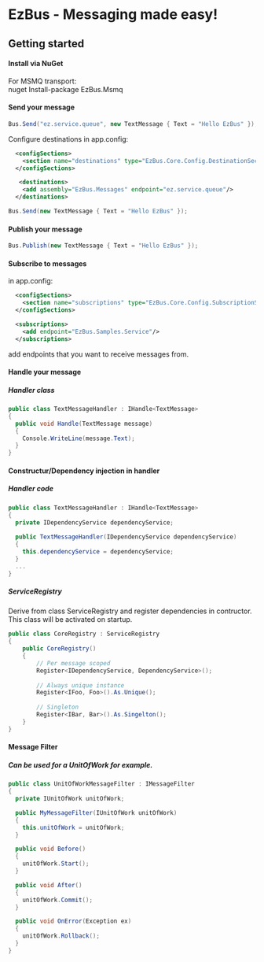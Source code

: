 EzBus - Messaging made easy!
===============================

## Getting started

#### Install via NuGet

For MSMQ transport:<br/>
nuget Install-package EzBus.Msmq

#### Send your message

```C#
Bus.Send("ez.service.queue", new TextMessage { Text = "Hello EzBus" });
```

Configure destinations in app.config:

```xml
  <configSections>
    <section name="destinations" type="EzBus.Core.Config.DestinationSection, EzBus.Core"/>
  </configSections>

   <destinations>
    <add assembly="EzBus.Messages" endpoint="ez.service.queue"/>
  </destinations>
```
```C#
Bus.Send(new TextMessage { Text = "Hello EzBus" });
```

#### Publish your message

```C#
Bus.Publish(new TextMessage { Text = "Hello EzBus" });
```

#### Subscribe to messages

in app.config:

```xml
  <configSections>
    <section name="subscriptions" type="EzBus.Core.Config.SubscriptionSection, EzBus.Core"/>
  </configSections>

  <subscriptions>
    <add endpoint="EzBus.Samples.Service"/>
  </subscriptions>
```

add endpoints that you want to receive messages from.

#### Handle your message

##### Handler class
```C#
public class TextMessageHandler : IHandle<TextMessage>
{
  public void Handle(TextMessage message)
  {
    Console.WriteLine(message.Text);
  }
}
```
#### Constructur/Dependency injection in handler

##### Handler code

```C#
public class TextMessageHandler : IHandle<TextMessage>
{
  private IDependencyService dependencyService;
  
  public TextMessageHandler(IDependencyService dependencyService)
  {
    this.dependencyService = dependencyService;
  }
  ...
}
```

##### ServiceRegistry
Derive from class ServiceRegistry and register dependencies in contructor. This class will be activated on startup.
```C#
public class CoreRegistry : ServiceRegistry
{
    public CoreRegistry()
    {
        // Per message scoped
        Register<IDependencyService, DependencyService>();
        
        // Always unique instance
        Register<IFoo, Foo>().As.Unique();
        
        // Singleton
        Register<IBar, Bar>().As.Singelton();
    }
}
```

#### Message Filter

##### Can be used for a UnitOfWork for example. 

```C#
public class UnitOfWorkMessageFilter : IMessageFilter
{
  private IUnitOfWork unitOfWork;

  public MyMessageFilter(IUnitOfWork unitOfWork)
  {
    this.unitOfWork = unitOfWork;   
  }

  public void Before()
  {
    unitOfWork.Start();
  }

  public void After()
  {
    unitOfWork.Commit();
  }

  public void OnError(Exception ex)
  {
    unitOfWork.Rollback();
  }
}
```
